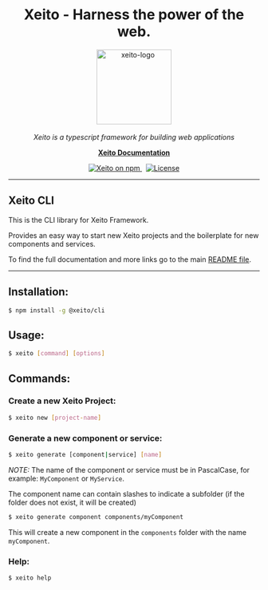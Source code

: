 <h1 align="center">Xeito - Harness the power of the web.</h1>

<p align="center">
  <img src="https://aerotoad.github.io/xeito-docs/images/logo_gradient.svg" alt="xeito-logo" width="150px" height="150px"/>
  <br><br>
  <i>Xeito is a typescript framework for building web applications</i>
  <br>
</p>

<p align="center">
  <a href="https://xeito.dev"><strong>Xeito Documentation</strong></a>
  <br>
</p>

<p align="center">
  <a href="https://www.npmjs.com/@xeito/core">
    <img src="https://img.shields.io/npm/v/@xeito/core.svg?logo=npm&logoColor=fff&label=NPM+package&color=f59e0b" alt="Xeito on npm" />
  </a>
  &nbsp;
  <a href="https://github.com/aerotoad/xeito/blob/main/LICENSE">
    <img src="https://img.shields.io/github/license/aerotoad/xeito" alt="License" />
  </a>
</p>

<hr>

## Xeito CLI

This is the CLI library for Xeito Framework.

Provides an easy way to start new Xeito projects and the boilerplate for new components and services.

To find the full documentation and more links go to the main [README file](https://github.com/aerotoad/xeito).

<hr>

## Installation:

```bash
$ npm install -g @xeito/cli
```

## Usage:
```bash	
$ xeito [command] [options]
```

## Commands:

### Create a new Xeito Project:
```bash
$ xeito new [project-name]
```

### Generate a new component or service:
```bash
$ xeito generate [component|service] [name]
```
*NOTE:* The name of the component or service must be in PascalCase, for example: `MyComponent` or `MyService`.

The component name can contain slashes to indicate a subfolder (if the folder does not exist, it will be created)

```bash
$ xeito generate component components/myComponent
```
This will create a new component in the `components` folder with the name `myComponent`.

### Help:
```bash
$ xeito help
```
